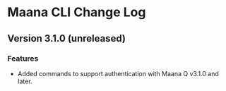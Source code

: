 # Maana CLI Change Log

## Version 3.1.0 (unreleased)

### Features

* Added commands to support authentication with Maana Q v3.1.0 and later.
